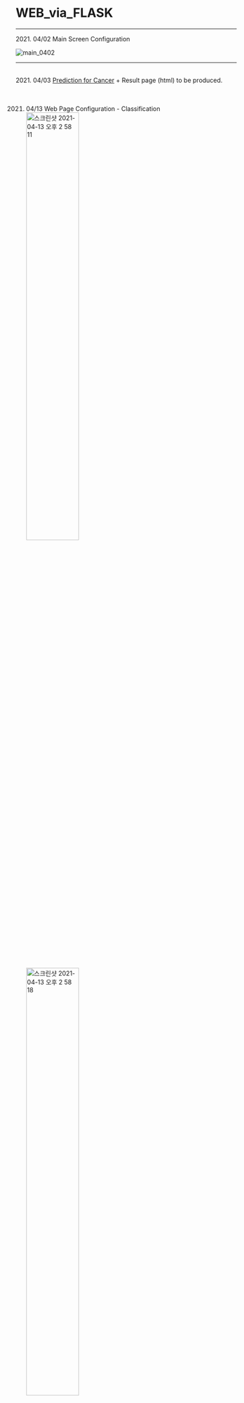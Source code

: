 # WEB_via_FLASK
<hr>
2021. 04/02  Main Screen Configuration <br>

![main_0402](https://user-images.githubusercontent.com/70185551/113389357-dd469780-93ca-11eb-8ca8-ce6be354cb0f.jpg)
<br><hr>
<br>
2021. 04/03
<a href="https://github.com/HYUNSOOLEE-6839/WEB_via_FLASK/blob/main/Classification/cancer_model.ipynb">Prediction for Cancer</a> + Result page (html) to be produced.
<br><br><br>

2021. 04/13 Web Page Configuration - Classification <br>
<img width="50%" alt="스크린샷 2021-04-13 오후 2 58 11" src="https://user-images.githubusercontent.com/70185551/114503919-ff60d500-9c68-11eb-9d76-efd4ba3bff03.png"> <img width="50%" alt="스크린샷 2021-04-13 오후 2 58 18" src="https://user-images.githubusercontent.com/70185551/114504012-26b7a200-9c69-11eb-93b0-f29c0958adb8.png">
